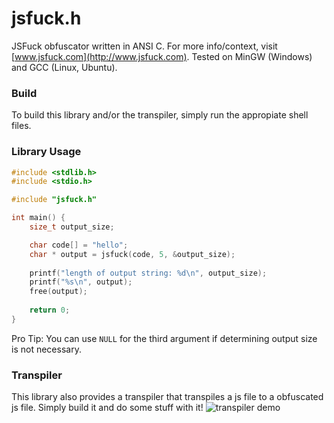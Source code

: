 # jsfuck.h
JSFuck obfuscator written in ANSI C. For more info/context, visit [www.jsfuck.com](http://www.jsfuck.com). Tested on MinGW (Windows) and GCC (Linux, Ubuntu).

### Build
To build this library and/or the transpiler, simply run the appropiate shell files.

### Library Usage
```c
#include <stdlib.h>
#include <stdio.h>

#include "jsfuck.h"

int main() {
    size_t output_size;

    char code[] = "hello";
    char * output = jsfuck(code, 5, &output_size);
    
    printf("length of output string: %d\n", output_size);
    printf("%s\n", output);
    free(output);
    
    return 0;
}
```
Pro Tip: You can use `NULL` for the third argument if determining output size is not necessary.

### Transpiler
This library also provides a transpiler that transpiles a js file to a obfuscated js file. Simply build it and do some stuff with it!
![transpiler demo](https://vierofernando.is-inside.me/K3pCKi2V.gif)
